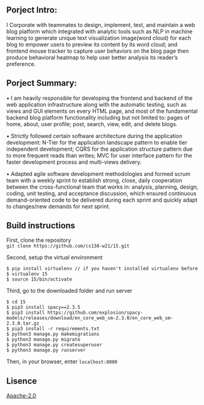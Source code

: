 ## Porject Intro:
I Corporate with teammates to design, implement, test, and maintain a web blog platform which integrated with analytic tools such as NLP in machine learning to generate unique text visualization image(word cloud) for each blog to empower users to preview its content by its word cloud; and frontend mouse tracker to capture user behaviors on the blog page then produce behavioral heatmap to help user better analysis its reader’s preference. 


## Porject Summary:
• I am heavily responsible for developing the frontend and backend of the web application infrastructure along with the automatic testing, such as views and GUI elements on every HTML page, and most of the fundamental backend blog platform functionality including but not limited to: pages of home, about, user profile; post, search, view, edit, and delete blogs.

• Strictly followed certain software architecture during the application development: N-Tier for the application landscape pattern to enable tier independent development; CQRS for the application structure pattern due to more frequent reads than writes; MVC for user interface pattern for the faster development process and multi-views delivery.

• Adapted agile software development methodologies and formed scrum team with a weekly sprint to establish strong, close, daily cooperation between the cross-functional team that works in: analysis, planning, design, coding, unit testing, and acceptance discussion, which ensured continuous demand-oriented code to be delivered during each sprint and quickly adapt to changes/new demands for next sprint.


## Build instructions

First, clone the repository  
  `git clone https://github.com/cs130-w21/15.git`  
  
Second, setup the virtual environment
 ```
 $ pip install virtualenv // if you haven't installed virtualenv before
 $ virtualenv 15 
 $ source 15/bin/activate
 ```
Third, go to the downloaded folder and run server
 ```
 $ cd 15 
 $ pip3 install spacy==2.3.5    
 $ pip3 install https://github.com/explosion/spacy-models/releases/download/en_core_web_sm-2.3.0/en_core_web_sm-2.3.0.tar.gz
 $ pip3 install -r requirements.txt
 $ python3 manage.py makemigrations
 $ python3 manage.py migrate
 $ python3 manage.py createsuperuser  
 $ python3 manage.py runserver 
 ```
Then, in your browser, enter `localhost:8000`  

 ## Lisence
[Apache-2.0](https://github.com/cs130-w21/15/blob/master/LICENSE)

 
